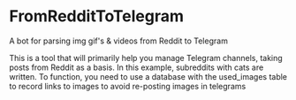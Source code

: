 # FromRedditToTelegram
A bot for parsing img gif's &amp; videos from Reddit to Telegram

This is a tool that will primarily help you manage Telegram channels, taking posts from Reddit as a basis. In this example, subreddits with cats are written.
To function, you need to use a database with the used_images table to record links to images to avoid re-posting images in telegrams
